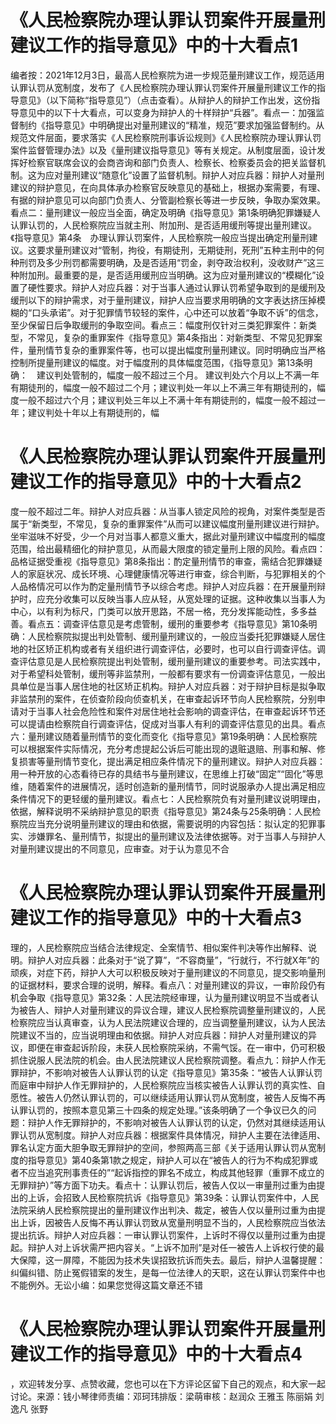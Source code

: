 # 《人民检察院办理认罪认罚案件开展量刑建议工作的指导意见》中的十大看点1

编者按：2021年12月3日，最高人民检察院为进一步规范量刑建议工作，规范适用认罪认罚从宽制度，发布了《人民检察院办理认罪认罚案件开展量刑建议工作的指导意见》（以下简称“指导意见”）（点击查看）。从辩护人的辩护工作出发，这份指导意见中的以下十大看点，可以变身为辩护人的十样辩护“兵器”。看点一：加强监督制约《指导意见》中明确提出对量刑建议的“精准，规范”要求加强监督制约。从规范文件层面，要求落实《人民检察院刑事诉讼规则》《人民检察院办理认罪认罚案件监督管理办法》以及《量刑建议指导意见》等有关规定。从制度层面，设计发挥好检察官联席会议的会商咨询和部门负责人、检察长、检察委员会的把关监督机制。这为应对量刑建议“随意化”设置了监督机制。辩护人对应兵器：辩护人对量刑建议的辩护意见，在向具体承办检察官反映意见的基础上，根据办案需要，有理、有据的辩护意见可以向部门负责人、分管副检察长等进一步反映，争取办案效果。看点二：量刑建议一般应当全面，确定及明确《指导意见》第1条明确犯罪嫌疑人认罪认罚的，人民检察院应当就主刑、附加刑、是否适用缓刑等提出量刑建议。《指导意见》第4条　办理认罪认罚案件，人民检察院一般应当提出确定刑量刑建议。这要求量刑建议对“管制，拘役，有期徒刑，无期徒刑，死刑”五种主刑中的何种刑罚及多少刑罚都需要明确，及是否适用“罚金，剥夺政治权利，没收财产”这三种附加刑。最重要的是，是否适用缓刑应当明确。这为应对量刑建议的“模糊化”设置了硬性要求。辩护人对应兵器：对于当事人通过认罪认罚希望争取到的是缓刑及缓刑以下的辩护需求，对于量刑建议，辩护人应当要求用明确的文字表达挤压掉模糊的“口头承诺”。对于犯罪情节较轻的案件，心中还可以放着“争取不诉”的信念，至少保留日后争取缓刑的争取空间。看点三：幅度刑仅针对三类犯罪案件：新类型，不常见，复杂的重罪案件《指导意见》第4条指出：对新类型、不常见犯罪案件，量刑情节复杂的重罪案件等，也可以提出幅度刑量刑建议。同时明确应当严格控制所提量刑建议的幅度。对于幅度刑的具体幅度范围，《指导意见》第13条明确：　建议判处管制的，幅度一般不超过三个月。 建议判处六个月以上不满一年有期徒刑的，幅度一般不超过二个月；建议判处一年以上不满三年有期徒刑的，幅度一般不超过六个月；建议判处三年以上不满十年有期徒刑的，幅度一般不超过一年；建议判处十年以上有期徒刑的，幅

# 《人民检察院办理认罪认罚案件开展量刑建议工作的指导意见》中的十大看点2

度一般不超过二年。辩护人对应兵器：从当事人锁定风险的视角，对案件类型是否属于“新类型，不常见，复杂的重罪案件”从而可以建议幅度刑量刑建议进行辩护。坐牢滋味不好受，少一个月对当事人都意义重大，据此对量刑建议中幅度刑的幅度范围，给出最精细化的辩护意见，从而最大限度的锁定量刑上限的风险。看点四：品格证据受重视《指导意见》第8条指出：酌定量刑情节的审查，需结合犯罪嫌疑人的家庭状况、成长环境、心理健康情况等进行审查，综合判断，与犯罪相关的个人品格情况可以作为酌定量刑情节予以综合考虑。辩护人对应兵器：在开展量刑辩护时，应充分收集可以反映当事人应从轻，从宽处理的证据。这种收集以当事人为中心，以有利为标尺，门类可以放开思路，不居一格，充分发挥能动性，多多益善。看点五：调查评估意见是考虑管制，缓刑的重要参考《指导意见》第10条明确：人民检察院拟提出判处管制、缓刑量刑建议的，一般应当委托犯罪嫌疑人居住地的社区矫正机构或者有关组织进行调查评估，必要时，也可以自行调查评估。调查评估意见是人民检察院提出判处管制，缓刑量刑建议的重要参考。司法实践中，对于希望科处管制，缓刑等非监禁刑，一般都有要求有一份调查评估意见，一般出具单位是当事人居住地的社区矫正机构。辩护人对应兵器：对于辩护目标是拟争取非监禁刑的案件，在侦查阶段向侦查机关，在审查起诉环节向人民检察院，分别申请对于当事人社会危险性和案件对居住地社会影响的调查评估，在审查起诉环节还可以提请由检察院自行调查评估，促成对当事人有利的调查评估意见的出具。看点六：量刑建议随着量刑情节的变化而变化《指导意见》第19条明确：人民检察院可以根据案件实际情况，充分考虑提起公诉后可能出现的退赃退赔、刑事和解、修复损害等量刑情节变化，提出满足相应条件情况下的量刑建议。辩护人对应兵器：用一种开放的心态看待已存的具结书与量刑建议，在思维上打破“固定”“固化”等思维，随着案件的进展情况，适时创造新的量刑情节，同时说服承办人提出满足相应条件情况下的更轻缓的量刑建议。看点七：人民检察院负有对量刑建议说明理由，依据，解释说明不采纳辩护意见的职责《指导意见》第24条与25条明确：人民检察院应当充分说明量刑建议的理由和依据，需要说明的内容包括：拟认定的犯罪事实、涉嫌罪名、量刑情节，拟提出的量刑建议及法律依据等。对于当事人与辩护人对量刑建议提出的不同意见，应审查。对于认为意见不合

# 《人民检察院办理认罪认罚案件开展量刑建议工作的指导意见》中的十大看点3

理的，人民检察院应当结合法律规定、全案情节、相似案件判决等作出解释、说明。辩护人对应兵器：此条对于“说了算”，“不容商量”，“行就行，不行就X年”的顽疾，对症下药，辩护人大可以积极反映对于量刑建议的不同意见，提交影响量刑的证据材料，要求合理的说明，解释。看点八：对量刑建议的异议，一审阶段仍有机会争取《指导意见》第32条：人民法院经审理，认为量刑建议明显不当或者认为被告人、辩护人对量刑建议的异议合理，建议人民检察院调整量刑建议的，人民检察院应当认真审查，认为人民法院建议合理的，应当调整量刑建议，认为人民法院建议不当的，应当说明理由和依据。辩护人对应兵器：辩护人对量刑建议的异议，即便在审查起诉阶段，未获人民检察院采纳，不需气馁。在一审中，仍可积极抓住说服人民法院的机会。由人民法院建议人民检察院调整。看点九：辩护人作无罪辩护，不影响对被告人认罪认罚的认定《指导意见》第35条：“被告人认罪认罚而庭审中辩护人作无罪辩护的，人民检察院应当核实被告人认罪认罚的真实性、自愿性。被告人仍然认罪认罚的，可以继续适用认罪认罚从宽制度，被告人反悔不再认罪认罚的，按照本意见第三十四条的规定处理。”该条明确了一个争议已久的问题：辩护人作无罪辩护的，不影响对被告人认罪认罚的认定，仍然对其继续适用认罪认罚从宽制度。辩护人对应兵器：根据案件具体情况，辩护人主要在法律适用、罪名认定方面大胆争取无罪辩护的空间，参照两高三部《关于适用认罪认罚从宽制度的指导意见》第40条第1款之规定，辩护人可以在“被告人的行为不构成犯罪或者不应当追究刑事责任的”“起诉指控的罪名不成立，构成其他轻罪（重罪不成立的无罪辩护）”等方面下功夫。看点十：认罪认罚后，被告人仅以一审量刑过重为由提出的上诉，会招致人民检察院抗诉《指导意见》第39条：认罪认罚案件中，人民法院采纳人民检察院提出的量刑建议作出判决、裁定，被告人仅以量刑过重为由提出上诉，因被告人反悔不再认罪认罚致从宽量刑明显不当的，人民检察院应当依法提出抗诉。辩护人对应兵器：一审认罪认罚案件，上诉时不得仅以量刑过重为由提起。辩护人对上诉状需严把内容关。“上诉不加刑”是对任一被告人上诉权行使的最大保障，这一屏障，不能因为技术失误招致抗诉而失去。最后，辩护人温馨提醒：纠偏纠错、防止冤假错案的发生，是每一位法律人的天职，这在认罪认罚案件中也不能例外。无讼小编：如果您觉得这篇文章还不错

# 《人民检察院办理认罪认罚案件开展量刑建议工作的指导意见》中的十大看点4

，欢迎转发分享、点赞收藏，您也可以在下方评论区留下自己的观点，和大家一起讨论。来源：钱小琴律师责编：邓珂玮排版：梁萌审核：赵润众 王雅玉 陈丽娟 刘逸凡 张野

